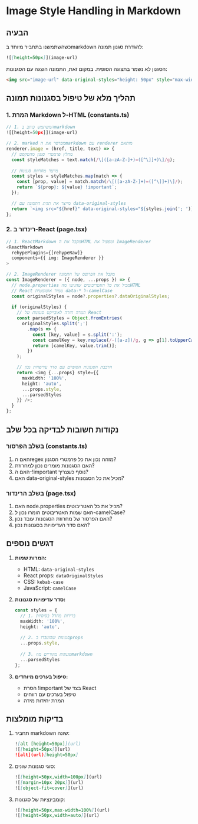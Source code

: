 # Image Style Handling in Markdown

## הבעיה
כשהשתמשנו בתחביר מיוחד בmarkdown להגדרת סגנון תמונה:
```markdown
![[height=50px]](image-url)
```

הסגנון לא נשמר בתצוגה הסופית. במקום זאת, התמונה הוצגה עם הסגנונות:
```html
<img src="image-url" data-original-styles="height: 50px" style="max-width: 100%; height: auto">
```

## תהליך מלא של טיפול בסגנונות תמונה

### 1. המרת Markdown ל-HTML (constants.ts)
```typescript
// 1. המשתמש כותב בmarkdown
![[height=50px]](image-url)

// 2. marked מפרסר את הmarkdown עם renderer מותאם
renderer.image = (href, title, text) => {
  // מחלץ פרמטרי סגנון מהטקסט
  const styleMatches = text.match(/\[([a-zA-Z-]+)=([^\]]+)\]/g);
  
  // מייצר מחרוזת סגנונות
  const styles = styleMatches.map(match => {
    const [prop, value] = match.match(/\[([a-zA-Z-]+)=([^\]]+)\]/);
    return `${prop}: ${value} !important`;
  });

  // מייצר את תגית התמונה עם data-original-styles
  return `<img src="${href}" data-original-styles="${styles.join('; ')}">`;
};
```

### 2. רינדור ב-React (page.tsx)
```typescript
// 1. ReactMarkdown מקבל את הHTML ומפעיל את ImageRenderer
<ReactMarkdown 
  rehypePlugins={[rehypeRaw]}
  components={{ img: ImageRenderer }}
>

// 2. ImageRenderer מקבל את הפרופס של התמונה
const ImageRenderer = ({ node, ...props }) => {
  // node.properties מכיל את כל האטריבוטים שהגיעו מהHTML
  // React ממיר אוטומטית data-* ל-camelCase
  const originalStyles = node?.properties?.dataOriginalStyles;
  
  if (originalStyles) {
    // המרה חזרה לאובייקט סגנונות של React
    const parsedStyles = Object.fromEntries(
      originalStyles.split(';')
        .map(s => {
          const [key, value] = s.split(':');
          const camelKey = key.replace(/-([a-z])/g, g => g[1].toUpperCase());
          return [camelKey, value.trim()];
        })
    );

    // הרכבת הסגנונות הסופיים עם סדר עדיפויות נכון
    return <img {...props} style={{
      maxWidth: '100%',
      height: 'auto',
      ...props.style,
      ...parsedStyles
    }} />;
  }
};
```

## נקודות חשובות לבדיקה בכל שלב

### בשלב הפרסור (constants.ts)
1. האם הregex מזהה נכון את כל פרמטרי הסגנון?
2. האם הסגנונות מומרים נכון למחרוזת?
3. האם ה-!important נוסף כשצריך?
4. האם data-original-styles מכיל את כל הסגנונות?

### בשלב הרינדור (page.tsx)
1. האם node.properties מכיל את כל האטריבוטים?
2. האם שמות האטריבוטים הומרו נכון ל-camelCase?
3. האם הפרסור של מחרוזת הסגנונות עובד נכון?
4. האם סדר העדיפויות בסגנונות נכון?

## דגשים נוספים
1. **המרות שמות:**
   - HTML: `data-original-styles`
   - React props: `dataOriginalStyles`
   - CSS: `kebab-case`
   - JavaScript: `camelCase`

2. **סדר עדיפויות סגנונות:**
   ```typescript
   const styles = {
     // 1. ברירות מחדל בסיסיות
     maxWidth: '100%',
     height: 'auto',
     
     // 2. סגנונות שהועברו כprops
     ...props.style,
     
     // 3. סגנונות מקוריים מהmarkdown
     ...parsedStyles
   };
   ```

3. **טיפול בערכים מיוחדים:**
   - הסרת !important בצד של React
   - טיפול בערכים עם רווחים
   - המרת יחידות מידה

## בדיקות מומלצות
1. תחביר markdown שונה:
   ```markdown
   ![alt [height=50px]](url)
   ![[height=50px]](url)
   ![alt](url)[height=50px]
   ```

2. סוגי סגנונות שונים:
   ```markdown
   ![[height=50px,width=100px]](url)
   ![[margin=10px 20px]](url)
   ![[object-fit=cover]](url)
   ```

3. קומבינציות של סגנונות:
   ```markdown
   ![[height=50px,max-width=100%]](url)
   ![[height=50px,width=auto]](url)
   ``` 